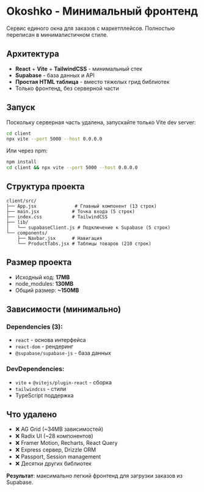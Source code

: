 # Okoshko - Минимальный фронтенд

Сервис единого окна для заказов с маркетплейсов. Полностью переписан в минималистичном стиле.

## Архитектура

- **React** + **Vite** + **TailwindCSS** - минимальный стек
- **Supabase** - база данных и API
- **Простая HTML таблица** - вместо тяжелых грид библиотек
- Только фронтенд, без серверной части

## Запуск

Поскольку серверная часть удалена, запускайте только Vite dev server:

```bash
cd client
npx vite --port 5000 --host 0.0.0.0
```

Или через npm:

```bash
npm install
cd client && npx vite --port 5000 --host 0.0.0.0
```

## Структура проекта

```
client/src/
├── App.jsx              # Главный компонент (13 строк)
├── main.jsx            # Точка входа (5 строк)  
├── index.css           # TailwindCSS
├── lib/
│   └── supabaseClient.js # Подключение к Supabase (5 строк)
└── components/
    ├── Navbar.jsx      # Навигация
    └── ProductTabs.jsx # Таблицы товаров (210 строк)
```

## Размер проекта

- Исходный код: **17MB**
- node_modules: **130MB** 
- Общий размер: **~150MB**

## Зависимости (минимально)

### Dependencies (3):
- `react` - основа интерфейса
- `react-dom` - рендеринг
- `@supabase/supabase-js` - база данных

### DevDependencies:
- `vite` + `@vitejs/plugin-react` - сборка
- `tailwindcss` - стили
- TypeScript поддержка

## Что удалено

- ❌ AG Grid (~34MB зависимостей)
- ❌ Radix UI (~28 компонентов) 
- ❌ Framer Motion, Recharts, React Query
- ❌ Express сервер, Drizzle ORM
- ❌ Passport, Session management
- ❌ Десятки других библиотек

**Результат**: максимально легкий фронтенд для загрузки заказов из Supabase.